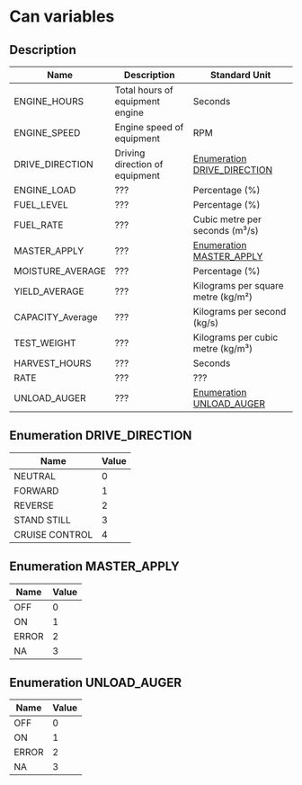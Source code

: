 # Can variables

## Description

Name | Description | Standard Unit
---- | ----------- | -------------
ENGINE_HOURS | Total hours of equipment engine | Seconds
ENGINE_SPEED | Engine speed of equipment | RPM
DRIVE_DIRECTION | Driving direction of equipment | [Enumeration DRIVE_DIRECTION](#enumeration-drive_direction)
ENGINE_LOAD | ??? | Percentage (%)
FUEL_LEVEL | ??? | Percentage (%)
FUEL_RATE | ??? | Cubic metre per seconds (m³/s)
MASTER_APPLY | ??? | [Enumeration MASTER_APPLY](#enumeration-master_apply)
MOISTURE_AVERAGE | ??? | Percentage (%)
YIELD_AVERAGE | ??? | Kilograms per square metre (kg/m²)
CAPACITY_Average | ??? | Kilograms per second (kg/s)
TEST_WEIGHT | ??? | Kilograms per cubic metre (kg/m³)
HARVEST_HOURS | ??? | Seconds
RATE | ??? | ???
UNLOAD_AUGER | ??? | [Enumeration UNLOAD_AUGER](#enumeration-unload_auger)

## Enumeration DRIVE_DIRECTION

Name | Value
---- | -----
NEUTRAL | 0
FORWARD | 1
REVERSE | 2
STAND STILL | 3
CRUISE CONTROL | 4

## Enumeration MASTER_APPLY

Name | Value
---- | -----
OFF | 0
ON | 1
ERROR | 2
NA | 3

## Enumeration UNLOAD_AUGER

Name | Value
---- | -----
OFF | 0
ON | 1
ERROR | 2
NA | 3
